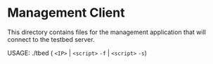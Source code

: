 Management Client
=================

This directory contains files for the management application that will
connect to the testbed server.

USAGE: ./tbed ( `<IP>` | `<script>`  `-f` | `<script>` `-s`) 



